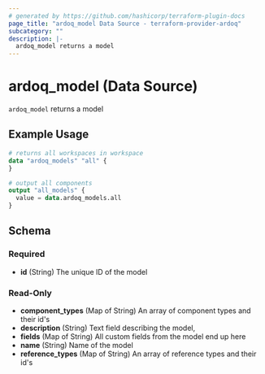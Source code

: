 ```yaml
---
# generated by https://github.com/hashicorp/terraform-plugin-docs
page_title: "ardoq_model Data Source - terraform-provider-ardoq"
subcategory: ""
description: |-
  ardoq_model returns a model
---
```


# ardoq_model (Data Source)

`ardoq_model` returns a model

## Example Usage

```terraform
# returns all workspaces in workspace
data "ardoq_models" "all" {
}

# output all components
output "all_models" {
  value = data.ardoq_models.all
}
```

<!-- schema generated by tfplugindocs -->
## Schema

### Required

- **id** (String) The unique ID of the model

### Read-Only

- **component_types** (Map of String) An array of component types and their id's
- **description** (String) Text field describing the model,
- **fields** (Map of String) All custom fields from the model end up here
- **name** (String) Name of the model
- **reference_types** (Map of String) An array of reference types and their id's


